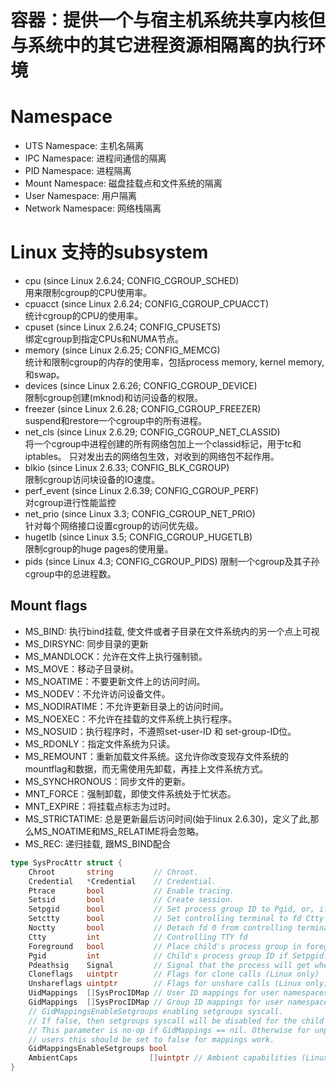# 容器：提供一个与宿主机系统共享内核但与系统中的其它进程资源相隔离的执行环境

# Namespace
* UTS Namespace: 主机名隔离
* IPC Namespace: 进程间通信的隔离
* PID Namespace: 进程隔离
* Mount Namespace: 磁盘挂载点和文件系统的隔离
* User Namespace: 用户隔离
* Network Namespace: 网络栈隔离

# Linux 支持的subsystem
* cpu (since Linux 2.6.24; CONFIG_CGROUP_SCHED)     
用来限制cgroup的CPU使用率。
* cpuacct (since Linux 2.6.24; CONFIG_CGROUP_CPUACCT)           
统计cgroup的CPU的使用率。 
* cpuset (since Linux 2.6.24; CONFIG_CPUSETS)           
绑定cgroup到指定CPUs和NUMA节点。
* memory (since Linux 2.6.25; CONFIG_MEMCG)         
统计和限制cgroup的内存的使用率，包括process memory, kernel memory, 和swap。
* devices (since Linux 2.6.26; CONFIG_CGROUP_DEVICE)            
限制cgroup创建(mknod)和访问设备的权限。
* freezer (since Linux 2.6.28; CONFIG_CGROUP_FREEZER)               
suspend和restore一个cgroup中的所有进程。
* net_cls (since Linux 2.6.29; CONFIG_CGROUP_NET_CLASSID)           
将一个cgroup中进程创建的所有网络包加上一个classid标记，用于tc和iptables。 只对发出去的网络包生效，对收到的网络包不起作用。
* blkio (since Linux 2.6.33; CONFIG_BLK_CGROUP)         
限制cgroup访问块设备的IO速度。
* perf_event (since Linux 2.6.39; CONFIG_CGROUP_PERF)               
对cgroup进行性能监控
* net_prio (since Linux 3.3; CONFIG_CGROUP_NET_PRIO)                  
针对每个网络接口设置cgroup的访问优先级。
* hugetlb (since Linux 3.5; CONFIG_CGROUP_HUGETLB)              
限制cgroup的huge pages的使用量。
* pids (since Linux 4.3; CONFIG_CGROUP_PIDS)
限制一个cgroup及其子孙cgroup中的总进程数。

## Mount flags
* MS_BIND: 执行bind挂载, 使文件或者子目录在文件系统内的另一个点上可视
* MS_DIRSYNC: 同步目录的更新
* MS_MANDLOCK：允许在文件上执行强制锁。
* MS_MOVE：移动子目录树。
* MS_NOATIME：不要更新文件上的访问时间。
* MS_NODEV：不允许访问设备文件。
* MS_NODIRATIME：不允许更新目录上的访问时间。
* MS_NOEXEC：不允许在挂载的文件系统上执行程序。
* MS_NOSUID：执行程序时，不遵照set-user-ID 和 set-group-ID位。
* MS_RDONLY：指定文件系统为只读。
* MS_REMOUNT：重新加载文件系统。这允许你改变现存文件系统的mountflag和数据，而无需使用先卸载，再挂上文件系统方式。
* MS_SYNCHRONOUS：同步文件的更新。
* MNT_FORCE：强制卸载，即使文件系统处于忙状态。
* MNT_EXPIRE：将挂载点标志为过时。
* MS_STRICTATIME: 总是更新最后访问时间(始于linux 2.6.30)，定义了此,那么MS_NOATIME和MS_RELATIME将会忽略。
* MS_REC: 递归挂载, 跟MS_BIND配合


```go
type SysProcAttr struct {
	Chroot       string         // Chroot.
	Credential   *Credential    // Credential.
	Ptrace       bool           // Enable tracing.
	Setsid       bool           // Create session.
	Setpgid      bool           // Set process group ID to Pgid, or, if Pgid == 0, to new pid.
	Setctty      bool           // Set controlling terminal to fd Ctty (only meaningful if Setsid is set)
	Noctty       bool           // Detach fd 0 from controlling terminal
	Ctty         int            // Controlling TTY fd
	Foreground   bool           // Place child's process group in foreground. (Implies Setpgid. Uses Ctty as fd of controlling TTY)
	Pgid         int            // Child's process group ID if Setpgid.
	Pdeathsig    Signal         // Signal that the process will get when its parent dies (Linux only)
	Cloneflags   uintptr        // Flags for clone calls (Linux only)
	Unshareflags uintptr        // Flags for unshare calls (Linux only)
	UidMappings  []SysProcIDMap // User ID mappings for user namespaces.
	GidMappings  []SysProcIDMap // Group ID mappings for user namespaces.
	// GidMappingsEnableSetgroups enabling setgroups syscall.
	// If false, then setgroups syscall will be disabled for the child process.
	// This parameter is no-op if GidMappings == nil. Otherwise for unprivileged
	// users this should be set to false for mappings work.
	GidMappingsEnableSetgroups bool
	AmbientCaps                []uintptr // Ambient capabilities (Linux only)
}
```
